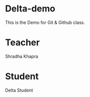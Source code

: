 # Delta-demo
This is the Demo for Git &amp; Github class.

# Teacher 
Shradha Khapra

# Student
Delta Student 